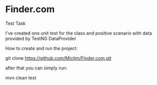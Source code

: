# Finder.com

Test Task

I've created one unit test for the class and positive scenario with data provided by TestNG DataProvider

How to create and run the project:

git clone https://github.com/Mictim/Finder.com.git

after that you can simply run:

mvn clean test
